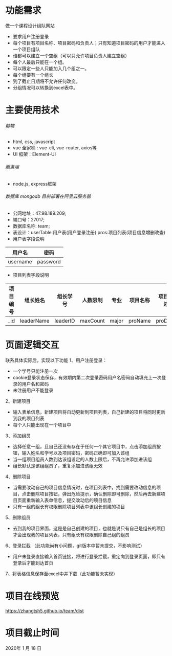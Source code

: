 # 功能需求
做一个课程设计组队网站
- 要求用户注册登录
- 每个项目有项目名称、项目密码和负责人；只有知道项目密码的用户才能进入一个项目组队
- 谁都可以建立一个空组（可以只允许项目负责人建立空组）
- 每个人最后只能在一个组。
- 可以限定一些人只能加入几个组之一。
- 每个组要有一个组长
- 到了截止日期将不允许任何改变。
- 分组情况可以转换到excel表中。
# 主要使用技术
###### 前端

 - html, css, javascript
 - vue 全家桶 : vue-cli, vue-router, axios等
 - UI 框架：Element-UI
 

###### 服务端 
- node.js, express框架

###### 数据库 mongodb 目前部署在阿里云服务器
- 公网地址：47.98.189.209; 
- 端口号：27017;
- 数据库名称: team;
- 表设计：userTable:用户表(用户登录注册)  pros:项目列表(项目信息增删改查)
- 用户表字段说明

用户名 | 密码
 ---- | ------  
 username | password 
 
- 项目列表字段说明


项目编号 | 组长姓名  | 组长学号  | 人数限制  | 专业  | 项目名称 | 项目描述 | 组员列表
 ---- | ----- | ----- | ----- | ----- | ----- | ----- | ------  
 _id | leaderName  | leaderID | maxCount | major | proName | proDesc | members 



# 页面逻辑交互
联系具体实际后，实现以下功能
1、用户注册登录：
 - 一个学号只能注册一次
 - cookie登录状态保存，有效期内第二次登录密码用户名密码自动填充上一次登录的用户名和密码
 - 未注册用户不能登录
 
2、新建项目
 - 输入表单信息，新建项目将自动更新到项目列表，自己新建的项目将同时更新到我的项目列表
 - 每个人只能出现在一个项目中
 
3、添加组员
 - 选择任意一组，且自己还没有存在于任何一个其它项目中，点击添加组员按钮，输入姓名和学号以及项目密码，密码正确即可加入该组
 - 当一组项目组员人数到达该组设定的人数上限后，不再允许添加进该组
 - 组长默认是该组组员了，重复添加进该组无效
 
4、删除项目
 - 当需要改动自己的项目信息情况时，在项目列表中，找到需要改动信息的项目，点击删除项目按钮，弹出危险提示，确认删除即可删除，然后再去新建项目页面重新输入表单信息，提交改动后的项目信息
 - 只有一组的组长有权限删除项目列表中该组长创建的项目
 
5、删除组员
 - 去到我的项目界面，这是是自己创建的项目，也就是说只有自己是组长的项目才会出现我的项目列表，只有组长有权限删除自己组的组员
 
6、登录拦截 （此功能尚有小问题，git版本中暂未提交，不影响测试）
 - 用户未登录直接输入首页链接，将进行登录拦截，重定向到登录页面，即只有登录后才能到达首页
 
7、将表格信息保存至excel中并下载（此功能暂未实现）


# 项目在线预览
https://zhangtsh5.github.io/team/dist

# 项目截止时间
2020年 1 月 18 日

